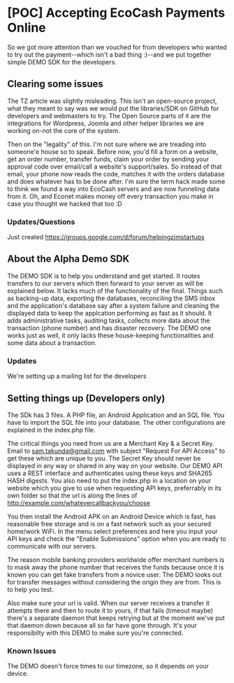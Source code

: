[POC] Accepting EcoCash Payments Online
=======

So we got more attention than we vouched for from developers who wanted to try out the payment--which isn't a bad thing :)--and we put together simple DEMO SDK for the developers.

## Clearing some issues
The TZ article was slightly misleading. This isn't an open-source project, what they meant to say was we would put the libraries/SDK on GitHub for developers and webmasters to try. The Open Source parts of it are the integrations for Wordpress, Joomla and other helper libraries we are working on-not the core of the system.

Then on the "legality" of this. I'm not sure where we are treading into someone'e house so to speak. Before now, you'd fill a form on a website, get an order number, transfer funds, claim your order by sending your approval code over email/call a website's support/sales. So instead of that email, your phone now reads the code, matches it with the orders database and does whatever has to be done after. I'm sure the term hack made some to think we found a way into EcoCash servers and are now funneling data from it. Oh, and Econet makes money off every transaction you make in case you thought we hacked that too :D

### Updates/Questions
Just created https://groups.google.com/d/forum/helpingzimstartups

## About the Alpha Demo SDK
The DEMO SDK is to help you understand and get started. It routes transfers to our servers which then forward to your server as will be explained below. It lacks much of the functionality of the final. Things such as backing-up data, exporting the databases, reconciling the SMS inbox and the application's database say after a system failure and cleaning the displayed data to keep the applcation performing as fast as it should. It adds administrative tasks, auditing tasks, collects more data about the transaction (phone number) and has disaster recovery. The DEMO one works just as well, it only lacks these house-keeping functionalities and some data about a transaction.

### Updates
We're setting up a mailing list for the developers

## Setting things up (Developers only)
The SDk has 3 files. A PHP file, an Android Application and an SQL file. You have to import the SQL file into your database. The other configurations are explained in the index.php file.

The critical things you need from us are a Merchant Key & a Secret Key. Email to sam.takunda@gmail.com with subject "Request For API Access" to get these which are unique to you. The Secret Key should never be displayed in any way or shared in any way on your website. Our DEMO API uses a REST interface and authenticates using these keys and SHA265 HASH digests. You also need to put the index.php in a location on your website which you give to use when requesting API keys, preferrably in its own folder so that the url is along the lines of http://example.com/whatevercallbackyou/choose

You then install the Android APK on an Android Device which is fast, has reasonable free storage and is on a fast network such as your secured home/work WiFi. In the menu select preferences and here you input your API keys and check the "Enable Submissions" option when you are ready to communicate with our servers.

The reason mobile banking providers worldwide offer merchant numbers is to mask away the phone number that receives the funds because once it is known you can get fake transfers from a novice user. The DEMO looks out for transfer messages without considering the origin they are from. This is to help you test.

Also make sure your url is valid. When our server receives a transfer it attempts there and then to route it to yours, if that fails (timeout maybe) there's a separate daemon that keeps retrying but at the moment we've put that daemon down because all so far have gone through. It's your responsibilty with this DEMO to make sure you're connected.

### Known Issues
The DEMO doesn't force times to our timezone, so it depends on your device.
